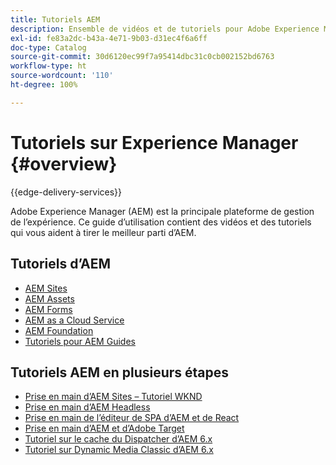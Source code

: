 ```yaml
---
title: Tutoriels AEM
description: Ensemble de vidéos et de tutoriels pour Adobe Experience Manager.
exl-id: fe83a2dc-b43a-4e71-9b03-d31ec4f6a6ff
doc-type: Catalog
source-git-commit: 30d6120ec99f7a95414dbc31c0cb002152bd6763
workflow-type: ht
source-wordcount: '110'
ht-degree: 100%

---
```


# Tutoriels sur Experience Manager {#overview}

{{edge-delivery-services}}

Adobe Experience Manager (AEM) est la principale plateforme de gestion de l’expérience. Ce guide d’utilisation contient des vidéos et des tutoriels qui vous aident à tirer le meilleur parti d’AEM.

## Tutoriels d’AEM

+ [AEM Sites](https://experienceleague.adobe.com/docs/experience-manager-learn/sites/overview.html?lang=fr)
+ [AEM Assets](https://experienceleague.adobe.com/docs/experience-manager-learn/assets/overview.html?lang=fr)
+ [AEM Forms](https://experienceleague.adobe.com/docs/experience-manager-learn/forms/overview.html?lang=fr)
+ [AEM as a Cloud Service](https://experienceleague.adobe.com/docs/experience-manager-learn/cloud-service/overview.html?lang=fr)
+ [AEM Foundation](https://experienceleague.adobe.com/docs/experience-manager-learn/foundation/overview.html?lang=fr)
+ [Tutoriels pour AEM Guides](https://experienceleague.adobe.com/docs/experience-manager-guides-learn/tutorials/overview.html?lang=fr)

## Tutoriels AEM en plusieurs étapes

+ [Prise en main d’AEM Sites – Tutoriel WKND](https://experienceleague.adobe.com/docs/experience-manager-learn/getting-started-wknd-tutorial-develop/overview.html?lang=fr)
+ [Prise en main d’AEM Headless](https://experienceleague.adobe.com/docs/experience-manager-learn/getting-started-with-aem-headless/overview.html?lang=fr)
+ [Prise en main de l’éditeur de SPA d’AEM et de React](https://experienceleague.adobe.com/docs/experience-manager-learn/spa-react-tutorial/overview.html?lang=fr)
+ [Prise en main d’AEM et d’Adobe Target](https://experienceleague.adobe.com/docs/experience-manager-learn/aem-target-tutorial/overview.html?lang=fr)
+ [Tutoriel sur le cache du Dispatcher d’AEM 6.x](https://experienceleague.adobe.com/docs/experience-manager-learn/dispatcher-tutorial/overview.html?lang=fr)
+ [Tutoriel sur Dynamic Media Classic d’AEM 6.x](https://experienceleague.adobe.com/docs/experience-manager-learn/dynamic-media-classic-tutorial/overview.html?lang=fr)

